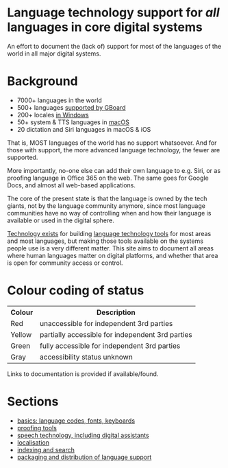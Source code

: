 # Language technology support for *all* languages in core digital systems

An effort to document the (lack of) support for most of the languages of the world in all major digital systems.

# Background

- 7000+ languages in the world
- 500+ languages [supported by GBoard](https://www.blog.google/products/search/say-mrhb-msawa-mihofnima-or-hello-500-languages-gboard/)
- 200+ locales [in Windows](https://learn.microsoft.com/en-us/windows/win32/intl/locales-and-languages)
- 50+ system & TTS languages in [macOS](https://support.apple.com/en-us/HT206175)
- 20 dictation and Siri languages in macOS & iOS

That is, MOST languages of the world has no support whatsoever. And for those with support, the more advanced language technology, the fewer are supported.

More importantly, no-one else can add their own language to e.g. Siri, or as proofing language in Office 365 on the web. The same goes for Google Docs, and almost all web-based applications.

The core of the present state is that the language is owned by the tech giants, not by the language community anymore, since most language communities have no way of controlling when and how their language is available or used in the digital sphere.

[Technology exists](https://giellalt.github.io) for building [language technology tools](https://github.com/divvun) for most areas and most languages, but making those tools available on the systems people use is a very different matter.
This site aims to document all areas where human languages matter on digital platforms, and whether that area is open for community access or control.

# Colour coding of status

<table>
<tr><th>Colour</th> <th>Description</th></tr>
<tr><td class="blocked">Red</td>    <td>unaccessible for independent 3rd parties</td></tr>
<tr><td class="partial">Yellow</td> <td>partially accessible for independent 3rd parties</td></tr>
<tr><td class="good"   >Green</td>  <td>fully accessible for independent 3rd parties</td></tr>
<tr><td class="unknown">Gray</td>   <td>accessibility status unknown</td></tr>
</table>

Links to documentation is provided if available/found.

# Sections

- [basics: language codes, fonts, keyboards](core.md)
- [proofing tools](proof.md)
- [speech technology, including digital assistants](speech.md)
- [localisation](localisation.md)
- [indexing and search](indexing.md)
- [packaging and distribution of language support](langpacks.md)
